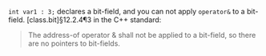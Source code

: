 `int var1 : 3;` declares a bit-field, and you can not apply `operator&` to a bit-field. [class.bit]§12.2.4¶3 in the C++ standard:
> The address-of operator & shall not be applied to a bit-field, so there are no pointers to bit-fields.
